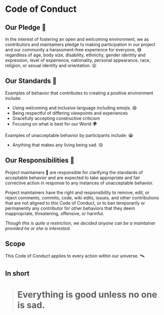 # Code of Conduct

## Our Pledge :book: 

In the interest of fostering an open and welcoming environment, we as contributors and maintainers pledge to making participation in our project and our community a harassment-free experience for everyone, :sweat_smile: regardless of age, body size, disability, ethnicity, gender identity and expression, level of experience, nationality, personal appearance, race, religion, or sexual identity and orientation. :open_mouth: 

## Our Standards :statue_of_liberty: 

Examples of behavior that contributes to creating a positive environment include:

* Using welcoming and inclusive language including emojis. :smile: 
* Being respectful of differing viewpoints and experiences
* Gracefully accepting constructive criticism
* Focusing on what is best for our World :earth_africa: 

Examples of unacceptable behavior by participants include: :sob: 

* Anything that makes any living being sad. :cry: 

## Our Responsibilities :muscle: 

Project maintainers :mushroom: are responsible for clarifying the standards of acceptable behavior and are expected to take appropriate and fair corrective action in response to any instances of unacceptable behavior.

Project maintainers have the right and responsibility to remove, edit, or reject comments, commits, code, wiki edits, issues, and other contributions that are not aligned to this Code of Conduct, or to ban temporarily or permanently any contributor for other behaviors that they deem inappropriate, threatening, offensive, or harmful. 

_Though this is quite a restriction, we decided anyone can be a maintainer provided he or she is interested._

## Scope

This Code of Conduct applies to every action within our universe. :artificial_satellite: 

## In short

> # Everything is good unless no one is sad. 


